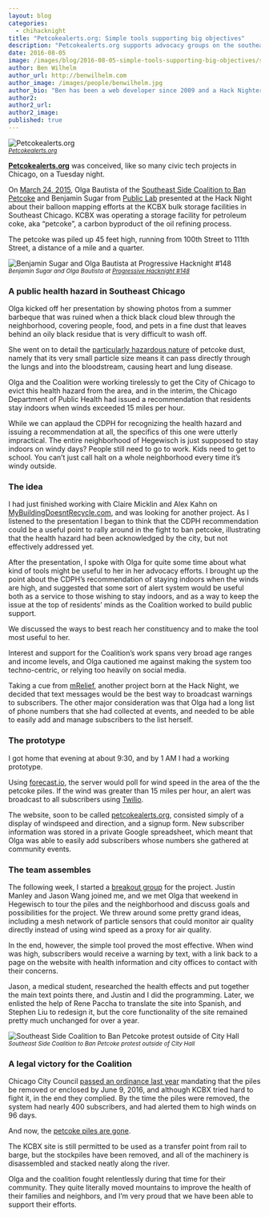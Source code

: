```yaml
---
layout: blog
categories:
  - chihacknight
title: "Petcokealerts.org: Simple tools supporting big objectives"
description: "Petcokealerts.org supports advocacy groups on the southeast side in their fight against an environmental injustice."
date: 2016-08-05
image: /images/blog/2016-08-05-simple-tools-supporting-big-objectives/screenshot.jpg
author: Ben Wilhelm
author_url: http://benwilhelm.com
author_image: /images/people/benwilhelm.jpg
author_bio: "Ben has been a web developer since 2009 and a Hack Nighter since 2014. He loves his wife, his son, and Chicago. And empanadas."
author2:
author2_url:
author2_image:
published: true
---
```


<p class="text-center"><img src="/images/blog/2016-08-05-simple-tools-supporting-big-objectives/screenshot.jpg" alt="Petcokealerts.org" class="img-thumbnail"/><br />

<small>
    <em><a href='http://Petcokealerts.org' target='_blank'>Petcokealerts.org</a></em>
</small>
</p>

**[Petcokealerts.org](http://Petcokealerts.org)** was conceived, like so many civic tech projects in Chicago, on a Tuesday night.

On [March 24, 2015][hacknight], Olga Bautista of the [Southeast Side Coalition to Ban Petcoke][coalition] and Benjamin Sugar from [Public Lab][publiclab] presented at the Hack Night about their balloon mapping efforts at the KCBX bulk storage facilities in Southeast Chicago. KCBX was operating a storage facility for petroleum coke, aka “petcoke”, a carbon byproduct of the oil refining process.

The petcoke was piled up 45 feet high, running from 100th Street to 111th Street, a distance of a mile and a quarter.

[hacknight]: /events/2015/03/24/diy-environmental-monitoring.html
[coalition]: https://www.facebook.com/Chicago-South-East-Side-Coalition-To-Ban-Petcoke-848330295223606
[publiclab]: https://publiclab.org/

<p class="text-center"><img src="/images/chihacknight-148-sugar-bautista.jpg" alt="Benjamin Sugar and Olga Bautista at Progressive Hacknight #148" class="img-thumbnail"/><br />

<small>
    <em>Benjamin Sugar and Olga Bautista at <a href='/events/2015/03/24/diy-environmental-monitoring.html'>Progressive Hacknight #148</a></em>
</small>
</p>

### A public health hazard in Southeast Chicago

Olga kicked off her presentation by showing photos from a summer barbeque that was ruined when a thick black cloud blew through the neighborhood, covering people, food, and pets in a fine dust that leaves behind an oily black residue that is very difficult to wash off.

She went on to detail the [particularly hazardous nature][cdph-pamphlet] of petcoke dust, namely that its very small particle size means it can pass directly through the lungs and into the bloodstream, causing heart and lung disease.

Olga and the Coalition were working tirelessly to get the City of Chicago to evict this health hazard from the area, and in the interim, the Chicago Department of Public Health had issued a recommendation that residents stay indoors when winds exceeded 15 miles per hour.

While we can applaud the CDPH for recognizing the health hazard and issuing a recommendation at all, the specifics of this one were utterly impractical. The entire neighborhood of Hegewisch is just supposed to stay indoors on windy days? People still need to go to work. Kids need to get to school. You can’t just call halt on a whole neighborhood every time it’s windy outside.

[cdph-pamphlet]: https://www3.epa.gov/airnow/particle/pm-color.pdf

### The idea

I had just finished working with Claire Micklin and Alex Kahn on [MyBuildingDoesntRecycle.com][mbdr], and was looking for another project. As I listened to the presentation I began to think that the CDPH recommendation could be a useful point to rally around in the fight to ban petcoke, illustrating that the health hazard had been acknowledged by the city, but not effectively addressed yet.

After the presentation, I spoke with Olga for quite some time about what kind of tools might be useful to her in her advocacy efforts. I brought up the point about the CDPH’s recommendation of staying indoors when the winds are high, and suggested that some sort of alert system would be useful both as a service to those wishing to stay indoors, and as a way to keep the issue at the top of residents’ minds as the Coalition worked to build public support.  

[mbdr]: http://mybuildingdoesntrecycle.com

We discussed the ways to best reach her constituency and to make the tool most useful to her.  

Interest and support for the Coalition’s work spans very broad age ranges and income levels, and Olga cautioned me against making the system too techno-centric, or relying too heavily on social media.

Taking a cue from [mRelief][mrelief], another project born at the Hack Night, we decided that text messages would be the best way to broadcast warnings to subscribers. The other major consideration was that Olga had a long list of phone numbers that she had collected at events, and needed to be able to easily add and manage subscribers to the list herself.  

[mrelief]: http://mrelief.com

### The prototype

I got home that evening at about 9:30, and by 1 AM I had a working prototype.

Using [forecast.io][f.io], the server would poll for wind speed in the area of the the petcoke piles.  If the wind was greater than 15 miles per hour, an alert was broadcast to all subscribers using [Twilio][twilio].

The website, soon to be called [petcokealerts.org][petcokealerts], consisted simply of a display of windspeed and direction, and a signup form. New subscriber information was stored in a private Google spreadsheet, which meant that Olga was able to easily add subscribers whose numbers she gathered at community events.

[f.io]: http://forecast.io
[twilio]: http://twilio.com
[petcokealerts]: http://petcokealerts.org

### The team assembles

The following week, I started a [breakout group][breakout] for the project. Justin Manley and Jason Wang joined me, and we met Olga that weekend in Hegewisch to tour the piles and the neighborhood and discuss goals and possibilities for the project. We threw around some pretty grand ideas, including a mesh network of particle sensors that could monitor air quality directly instead of using wind speed as a proxy for air quality.

In the end, however, the simple tool proved the most effective. When wind was high, subscribers would receive a warning by text, with a link back to a page on the website with health information and city offices to contact with their concerns.

Jason, a medical student, researched the health effects and put together the main text points there, and Justin and I did the programming.  Later, we enlisted the help of Rene Paccha to translate the site into Spanish, and Stephen Liu to redesign it, but the core functionality of the site remained pretty much unchanged for over a year.

[breakout]: https://chihacknight.org/breakouts.html

<p class="text-center"><img src="/images/blog/2016-08-05-simple-tools-supporting-big-objectives/cityhallpetcokeprotest.jpg" alt="Southeast Side Coalition to Ban Petcoke protest outside of City Hall" class="img-thumbnail"/><br />

<small>
    <em>Southeast Side Coalition to Ban Petcoke protest outside of City Hall</em>
</small>
</p>

### A legal victory for the Coalition

Chicago City Council [passed an ordinance last year](https://chicago.councilmatic.org/legislation/o-2014-9766/) mandating that the piles be removed or enclosed by June 9, 2016, and although KCBX tried hard to fight it, in the end they complied. By the time the piles were removed, the system had nearly 400 subscribers, and had alerted them to high winds on 96 days.

And now, the [petcoke piles are gone](http://progressillinois.com/quick-hits/content/2016/06/09/chicagos-southeast-siders-secure-petcoke-victory-detail-next-steps).

The KCBX site is still permitted to be used as a transfer point from rail to barge, but the stockpiles have been removed, and all of the machinery is disassembled and stacked neatly along the river.

Olga and the coalition fought relentlessly during that time for their community. They quite literally moved mountains to improve the health of their families and neighbors, and I’m very proud that we have been able to support their efforts.  
